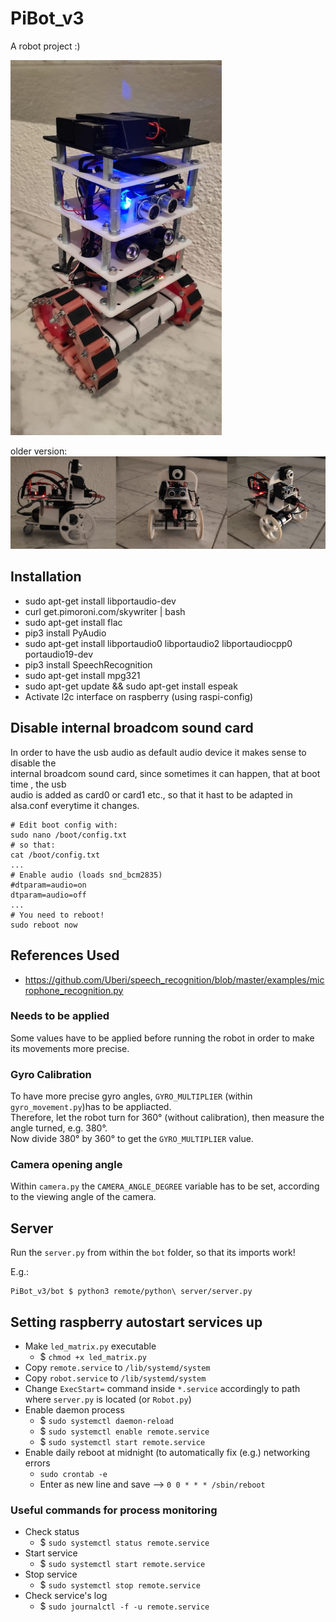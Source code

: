 ﻿# PiBot_v3

A robot project :)

![PiBot_v3](images/tower_robot.jpg)

older version:
![PiBot_v3](images/PiBot_v3.png)

## Installation

- sudo apt-get install libportaudio-dev
- curl get.pimoroni.com/skywriter | bash
- sudo apt-get install flac
- pip3 install PyAudio
- sudo apt-get install libportaudio0 libportaudio2 libportaudiocpp0 portaudio19-dev
- pip3 install SpeechRecognition
- sudo apt-get install mpg321
- sudo apt-get update && sudo apt-get install espeak
- Activate l2c interface on raspberry (using raspi-config)

## Disable internal broadcom sound card 

In order to have the usb audio as default audio device it makes sense to disable the  
internal broadcom sound card, since sometimes it can happen, that at boot time , the usb  
audio is added as card0 or card1 etc., so that it hast to be adapted in alsa.conf everytime it changes.  
```shell
# Edit boot config with:
sudo nano /boot/config.txt
# so that:
cat /boot/config.txt
...
# Enable audio (loads snd_bcm2835)
#dtparam=audio=on
dtparam=audio=off
...
# You need to reboot!
sudo reboot now
```
## References Used

- https://github.com/Uberi/speech_recognition/blob/master/examples/microphone_recognition.py

### Needs to be applied

Some values have to be applied before running the robot in order to make its movements more precise.

### Gyro Calibration

To have more precise gyro angles, `GYRO_MULTIPLIER` (within `gyro_movement.py`)has to be appliacted.  
Therefore, let the robot turn for 360° (without calibration), then measure the angle turned, e.g. 380°.  
Now divide 380° by 360° to get the `GYRO_MULTIPLIER` value.  

### Camera opening angle

Within `camera.py` the `CAMERA_ANGLE_DEGREE` variable has to be set, according to the viewing angle of the camera.

## Server

Run the `server.py` from within the `bot` folder, so that its imports work!

E.g.:
```shell
PiBot_v3/bot $ python3 remote/python\ server/server.py
```

## Setting raspberry autostart services up

* Make `led_matrix.py` executable
    * $ `chmod +x led_matrix.py`
* Copy `remote.service` to `/lib/systemd/system`
* Copy `robot.service` to `/lib/systemd/system`
* Change `ExecStart=` command inside `*.service` accordingly to path where `server.py` is located (or `Robot.py`)
* Enable daemon process
    * $ `sudo systemctl daemon-reload`
    * $ `sudo systemctl enable remote.service`
    * $ `sudo systemctl start remote.service`
* Enable daily reboot at midnight (to automatically fix (e.g.) networking errors
  * `sudo crontab -e`
  * Enter as new line and save --> `0 0 * * * /sbin/reboot`

### Useful commands for process monitoring

* Check status
    * $ `sudo systemctl status remote.service`
* Start service
    * $ `sudo systemctl start remote.service`
* Stop service
    * $ `sudo systemctl stop remote.service`
* Check service's log
    * $ `sudo journalctl -f -u remote.service`
